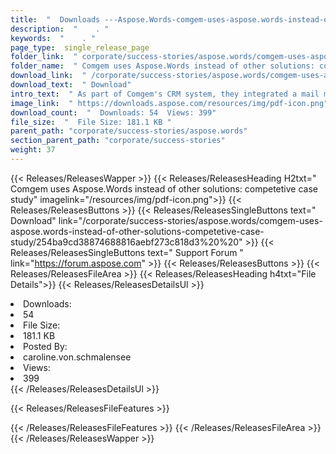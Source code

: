 ```yaml
---
title:  "  Downloads ---Aspose.Words-comgem-uses-aspose.words-instead-of-other-solutions-competetive-case-study . " 
description:  "    . " 
keywords:  "    . " 
page_type:  single_release_page
folder_link:  " corporate/success-stories/aspose.words/comgem-uses-aspose.words-instead-of-other-solutions-competetive-case-study/"
folder_name:  " Comgem uses Aspose.Words instead of other solutions: competetive case study"
download_link:  " /corporate/success-stories/aspose.words/comgem-uses-aspose.words-instead-of-other-solutions-competetive-case-study/254ba9cd38874688816aebf273c818d3"
download_text:  " Download"
intro_text:  " As part of Comgem's CRM system, they integrated a mail merge facility that allow..."
image_link:  " https://downloads.aspose.com/resources/img/pdf-icon.png"
download_count:  "  Downloads: 54  Views: 399"
file_size:  "  File Size: 181.1 KB "
parent_path: "corporate/success-stories/aspose.words"
section_parent_path: "corporate/success-stories"
weight: 37 
---
```


{{< Releases/ReleasesWapper >}}
  {{< Releases/ReleasesHeading H2txt=" Comgem uses Aspose.Words instead of other solutions: competetive case study" imagelink="/resources/img/pdf-icon.png">}}
  {{< Releases/ReleasesButtons >}}
    {{< Releases/ReleasesSingleButtons text=" Download" link="/corporate/success-stories/aspose.words/comgem-uses-aspose.words-instead-of-other-solutions-competetive-case-study/254ba9cd38874688816aebf273c818d3%20%20" >}}
    {{< Releases/ReleasesSingleButtons text=" Support Forum " link="https://forum.aspose.com" >}}
  {{< Releases/ReleasesButtons >}}
  {{< Releases/ReleasesFileArea >}}
    {{< Releases/ReleasesHeading h4txt="File Details">}}
    {{< Releases/ReleasesDetailsUl >}}
             <li>Downloads:</li><li>54</li><li>File Size:</li><li>181.1 KB</li><li>Posted By:</li><li>caroline.von.schmalensee</li><li>Views:</li><li>399</li>
    {{< /Releases/ReleasesDetailsUl >}}

  {{< Releases/ReleasesFileFeatures >}}
      
  {{< /Releases/ReleasesFileFeatures >}}
 {{< /Releases/ReleasesFileArea >}}
{{< /Releases/ReleasesWapper >}}


